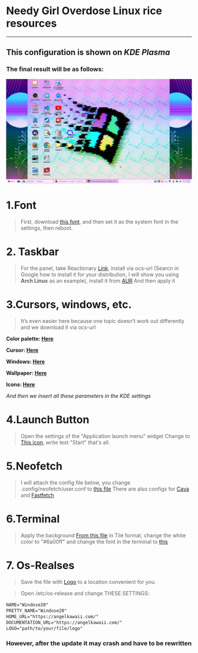 # Needy Girl Overdose Linux rice resources
---
## This configuration is shown on _KDE Plasma_ 


### The final result will be as follows:
![pic](result.png)


# 1.Font

>First, download [this font](https://github.com/Ar4ikTrirtyFour/windose20/blob/main/fonts/zpix.ttf), and then set it as the system font in the settings, then reboot.


# 2. Taskbar

> For the panel, take Reactionary [Link](https://store.kde.org/p/2138468), install via ocs-url (Searcn in Google how to install it for your distribution, I will show you using **Arch Linux** as an example), install it from [AUR](https://aur.archlinux.org/packages/ocs-url) And then apply it

# 3.Cursors, windows, etc.

> It’s even easier here because one topic doesn’t work out differently and we download it via ocs-url

__Color palette: [Here](https://www.pling.com/p/1700393/)__

__Cursor: [Here](https://www.pling.com/p/1700441/)__

__Windows: [Here](https://www.pling.com/p/1700394/)__

__Wallpaper: [Here](https://github.com/Ar4ikTrirtyFour/windose20/blob/main/pngs/bg.png)__

__Icons: [Here](https://store.kde.org/p/1483944)__

_And then we insert all these parameters in the KDE settings_

# 4.Launch Button 

> Open the settings of the "Application launch menu" widget
> Change to [This icon](https://github.com/Ar4ikTrirtyFour/windose20/blob/main/pngs/logo.png), write text "Start" 
> that's all.

# 5.Neofetch

>I will attach the config file below, you change .config/neofetch/user.conf to [this file](https://github.com/Ar4ikTrirtyFour/windose20/blob/main/configs/config.conf)
> There are also configs for [Cava](https://github.com/Ar4ikTrirtyFour/windose20/blob/main/configs/config) and [Fastfetch](https://github.com/Ar4ikTrirtyFour/windose20/blob/main/configs/config.jsonc)

# 6.Terminal

> Apply the background [From this file](https://github.com/Ar4ikTrirtyFour/windose20/blob/main/pngs/JINEBG.png) in Tile format, change the white color to "#6a00ff" and change the font in the terminal to [this](https://github.com/Ar4ikTrirtyFour/windose20/blob/main/fonts/PixelMplus10-Regular.ttf)

# 7. Os-Realses
>Save the file with [Logo](https://github.com/Ar4ikTrirtyFour/windose20/blob/main/pngs/logo_with_name.png) to a location convenient for you.

>Open /etc/os-release and change THESE SETTINGS:
```
NAME="Windose20"
PRETTY_NAME="Windose20"
HOME_URL="https://angelkawaii.com/"
DOCUMENTATION_URL="https://angelkawaii.com/"
LOGO="path/to/your/file/logo"
```
### However, after the update it may crash and have to be rewritten

